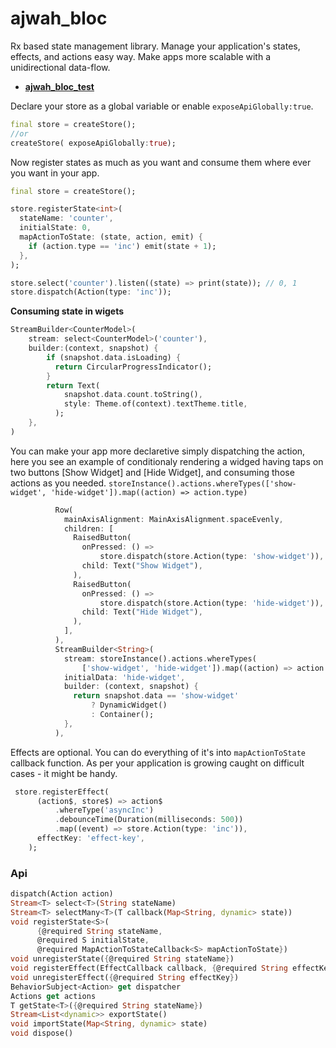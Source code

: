 # ajwah_bloc

Rx based state management library. Manage your application's states, effects, and actions easy way.
Make apps more scalable with a unidirectional data-flow.

- **[ajwah_bloc_test](https://pub.dev/packages/ajwah_bloc_test)**

Declare your store as a global variable or enable `exposeApiGlobally:true`.

```dart
final store = createStore();
//or
createStore( exposeApiGlobally:true);
```

Now register states as much as you want and consume them where ever you want in your app.

```dart
final store = createStore();

store.registerState<int>(
  stateName: 'counter',
  initialState: 0,
  mapActionToState: (state, action, emit) {
    if (action.type == 'inc') emit(state + 1);
  },
);

store.select('counter').listen((state) => print(state)); // 0, 1
store.dispatch(Action(type: 'inc'));
```

**Consuming state in wigets**

```dart
StreamBuilder<CounterModel>(
    stream: select<CounterModel>('counter'),
    builder:(context, snapshot) {
        if (snapshot.data.isLoading) {
          return CircularProgressIndicator();
        }
        return Text(
            snapshot.data.count.toString(),
            style: Theme.of(context).textTheme.title,
          );
    },
)
```

You can make your app more declaretive simply dispatching the action, here you see an example of conditionaly rendering a widged having taps on two buttons [Show Widget] and [Hide Widget], and consuming those actions as you needed. `storeInstance().actions.whereTypes(['show-widget', 'hide-widget']).map((action) => action.type)`

```dart
          Row(
            mainAxisAlignment: MainAxisAlignment.spaceEvenly,
            children: [
              RaisedButton(
                onPressed: () =>
                    store.dispatch(store.Action(type: 'show-widget')),
                child: Text("Show Widget"),
              ),
              RaisedButton(
                onPressed: () =>
                    store.dispatch(store.Action(type: 'hide-widget')),
                child: Text("Hide Widget"),
              ),
            ],
          ),
          StreamBuilder<String>(
            stream: storeInstance().actions.whereTypes(
                ['show-widget', 'hide-widget']).map((action) => action.type),
            initialData: 'hide-widget',
            builder: (context, snapshot) {
              return snapshot.data == 'show-widget'
                  ? DynamicWidget()
                  : Container();
            },
          ),
```

Effects are optional. You can do everything of it's into `mapActionToState` callback function. As per your application is growing caught on difficult cases - it might be handy.

```dart
 store.registerEffect(
      (action$, store$) => action$
          .whereType('asyncInc')
          .debounceTime(Duration(milliseconds: 500))
          .map((event) => store.Action(type: 'inc')),
      effectKey: 'effect-key',
    );

```

### Api

```dart
dispatch(Action action)
Stream<T> select<T>(String stateName)
Stream<T> selectMany<T>(T callback(Map<String, dynamic> state))
void registerState<S>(
      {@required String stateName,
      @required S initialState,
      @required MapActionToStateCallback<S> mapActionToState})
void unregisterState({@required String stateName})
void registerEffect(EffectCallback callback, {@required String effectKey})
void unregisterEffect({@required String effectKey})
BehaviorSubject<Action> get dispatcher
Actions get actions
T getState<T>({@required String stateName})
Stream<List<dynamic>> exportState()
void importState(Map<String, dynamic> state)
void dispose()
```
